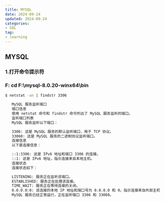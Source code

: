 ```yaml
---
title: MYSQL
date: 2024-09-24
updated: 2024-09-24
categories: 
- SQL
tag:
- learning
---
```


## MYSQL

### 1.打开命令提示符
### F: cd F:\mysql-8.0.20-winx64\bin

``` bash
$ netstat -an | findstr 3306
```


``` bash
   MySQL 服务监听端口
   端口信息
   使用 netstat 命令和 findstr 命令列出了 MySQL 服务监听的端口。
   监听端口列表
   MySQL 服务监听以下端口：

   3306: 这是 MySQL 服务的默认监听端口，用于 TCP 协议。
   33060: 这是 MySQL 服务的二进制协议监听端口。
   连接信息
   以下是连接信息：

   ::1:3306: 这是 IPv6 地址和端口 3306 的连接。
   ::1: 这是 IPv6 地址，指示连接来自本地主机。
   连接状态
   连接状态如下：

   LISTENING: 服务正在监听该端口。
   ESTABLISHED: 服务正在处理该连接。
   TIME_WAIT: 服务正在等待连接的关闭。
   0.0.0.0:0: 该连接的本地 IP 地址和端口号为 0.0.0.0 和 0，指示连接来自外部主机。
   MySQL 服务已经正常运行，正在监听端口 3306 和 33060。
```